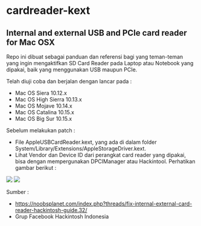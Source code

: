 # cardreader-kext

## Internal and external USB and PCIe card reader for Mac OSX

Repo ini dibuat sebagai panduan dan referensi bagi yang teman-teman yang ingin mengaktifkan SD Card Reader pada Laptop atau Notebook yang dipakai, baik yang menggunakan USB maupun PCIe.

Telah diuji coba dan berjalan dengan lancar pada :
- Mac OS Siera 10.12.x
- Mac OS High Sierra 10.13.x
- Mac OS Mojave 10.14.x
- Mac OS Catalina 10.15.x
- Mac OS Big Sur 10.15.x

Sebelum melakukan patch :
- File AppleUSBCardReader.kext, yang ada di dalam folder System/Library/Extensions/AppleStorageDriver.kext.
- Lihat Vendor dan Device ID dari perangkat card reader yang dipakai, bisa dengan mempergunakan DPCIManager atau Hackintool. Perhatikan gambar berikut :

![](https://raw.githubusercontent.com/daniasefine/cardreader-kext/main/img/1.png)
![](https://raw.githubusercontent.com/daniasefine/cardreader-kext/main/img/2.png)

Sumber :
- https://noobsplanet.com/index.php?threads/fix-internal-external-card-reader-hackintosh-guide.32/
- Grup Facebook Hackintosh Indonesia

